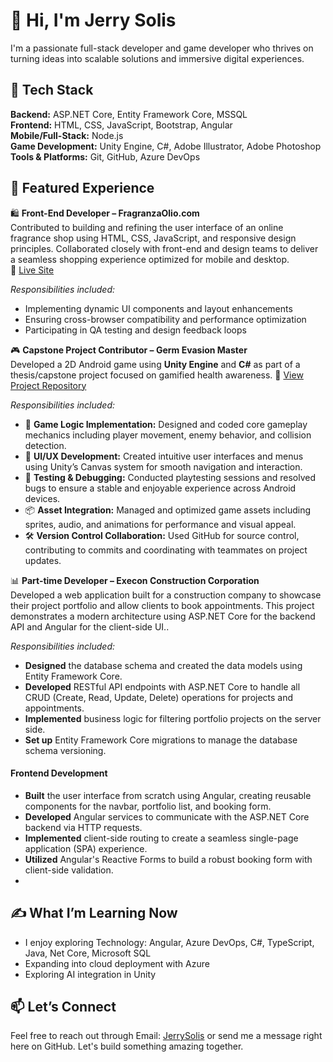 # 👋 Hi, I'm Jerry Solis

I'm a passionate full-stack developer and game developer who thrives on turning ideas into scalable solutions and immersive digital experiences.

## 🧰 Tech Stack

**Backend:** ASP.NET Core, Entity Framework Core, MSSQL  
**Frontend:** HTML, CSS, JavaScript, Bootstrap, Angular  
**Mobile/Full-Stack:** Node.js  
**Game Development:** Unity Engine, C#, Adobe Illustrator, Adobe Photoshop  
**Tools & Platforms:** Git, GitHub, Azure DevOps

## 🚀 Featured Experience

🛍️ **Front-End Developer – FragranzaOlio.com**  
Contributed to building and refining the user interface of an online fragrance shop using HTML, CSS, JavaScript,
and responsive design principles. Collaborated closely with front-end and design teams to deliver a seamless shopping experience optimized for mobile and desktop.  
📍 [Live Site](https://fragranzaolio.com)

_Responsibilities included:_
- Implementing dynamic UI components and layout enhancements
- Ensuring cross-browser compatibility and performance optimization
- Participating in QA testing and design feedback loops

🎮 **Capstone Project Contributor – Germ Evasion Master**  
Developed a 2D Android game using **Unity Engine** and **C#** as part of a thesis/capstone project focused on gamified health awareness.
📍 [View Project Repository](https://github.com/JerrySolis/ThesisCapstoneProject)

_Responsibilities included:_
- 🧠 **Game Logic Implementation:** Designed and coded core gameplay mechanics including player movement, enemy behavior, and collision detection.
- 🎨 **UI/UX Development:** Created intuitive user interfaces and menus using Unity’s Canvas system for smooth navigation and interaction.
- 🧪 **Testing & Debugging:** Conducted playtesting sessions and resolved bugs to ensure a stable and enjoyable experience across Android devices.
- 📦 **Asset Integration:** Managed and optimized game assets including sprites, audio, and animations for performance and visual appeal.
- 🛠️ **Version Control Collaboration:** Used GitHub for source control, contributing to commits and coordinating with teammates on project updates.


📊 **Part-time Developer – Execon Construction Corporation**  
Developed a web application built for a construction company to showcase their project portfolio and allow clients to book appointments. 
This project demonstrates a modern architecture using ASP.NET Core for the backend API and Angular for the client-side UI..

_Responsibilities included:_

-   **Designed** the database schema and created the data models using Entity Framework Core.
-   **Developed** RESTful API endpoints with ASP.NET Core to handle all CRUD (Create, Read, Update, Delete) operations for projects and appointments.
-   **Implemented** business logic for filtering portfolio projects on the server side.
-   **Set up** Entity Framework Core migrations to manage the database schema versioning.

#### **Frontend Development**
-   **Built** the user interface from scratch using Angular, creating reusable components for the navbar, portfolio list, and booking form.
-   **Developed** Angular services to communicate with the ASP.NET Core backend via HTTP requests.
-   **Implemented** client-side routing to create a seamless single-page application (SPA) experience.
-   **Utilized** Angular's Reactive Forms to build a robust booking form with client-side validation.
-   
## ✍️ What I’m Learning Now

- I enjoy exploring Technology: Angular, Azure DevOps, C#, TypeScript, Java, Net Core, Microsoft SQL
- Expanding into cloud deployment with Azure
- Exploring AI integration in Unity


## 📫 Let’s Connect
Feel free to reach out through Email: [JerrySolis](mailto:jerrysolis969@outlook.com) or send me a message right here on GitHub. Let's build something amazing together.

